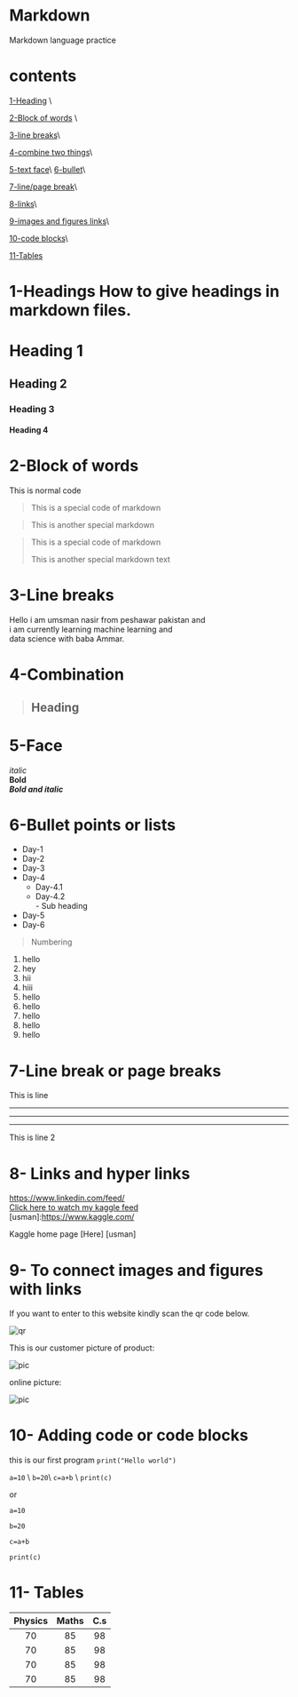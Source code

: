# Markdown
Markdown language practice

# contents  

[1-Heading](#1-headings) \ 

[2-Block of words](#2-block-of-words) \ 

[3-line breaks](#3-line-breaks)\ 

[4-combine two things](#4-combination)\ 

[5-text face](#5-face)\ 
[6-bullet](#6-bullet-points-or-lists)\ 

[7-line/page break](#7-line-break-or-page-breaks)\ 

[8-links](#8--links-and-hyper-links)\ 

[9-images and figures links](#9--to-connect-images-and-figures-with-links)\ 

[10-code blocks](10--adding-code-or-code-blocks)\ 

[11-Tables](#11--tables)

# 1-Headings  How to give headings in markdown files.  
# Heading 1 
## Heading 2 
### Heading 3 
#### Heading 4  
# 2-Block of words  
This is normal code  
> This is a special code of markdown 

> This is another special markdown   

> This is a special code of markdown 
> 
>This is another special markdown text  
# 3-Line breaks
Hello i am umsman nasir from peshawar pakistan and \
i am currently learning machine  learning and \
data  science with baba Ammar.  
# 4-Combination 
> ## Heading    
# 5-Face
*italic*  
**Bold**  
***Bold and italic***   
# 6-Bullet points or lists 
- Day-1 
- Day-2 
- Day-3 
- Day-4     
   - Day-4.1     
   - Day-4.2         
          - Sub heading 
- Day-5 
- Day-6  
> Numbering  
 1. hello 
 2. hey 
 3. hii
 3. hiii 
 1. hello
 1. hello 
 1. hello 
 1. hello 
 1. hello  
# 7-Line break or page breaks  

This is line 

___ 

***

--- 

This is line 2   

# 8- Links and hyper links  
<https://www.linkedin.com/feed/>  
[Click here to watch my kaggle feed](https://www.kaggle.com/)  
[usman]:https://www.kaggle.com/ 

Kaggle home page [Here] [usman]

# 9- To connect images and figures with links  
If you want to enter to this website kindly scan the qr code below. 

![qr](qr.png)   

[comment]: # (This is also a comment. it will not be shown in the output:)  

This is our customer picture of product:

![pic](pic.jpg)  

online picture:  

![pic](https://www.google.com/search?q=usman+nasir&sxsrf=ALiCzsYXWNiEC_Xq5ZZsQltPTEKiKAFecw:1654840867495&source=lnms&tbm=isch&sa=X&ved=2ahUKEwjXjcTQmqL4AhWk_7sIHT6MA7sQ_AUoAnoECAIQBA&biw=1366&bih=578&dpr=1#imgrc=jdECDL9wI7QSGM)  

# 10- Adding code or code blocks

this is our first program `print("Hello world")`  

[comment]:# (line of code)  

`a=10` \ 
`b=20`\ 
`c=a+b` \ 
`print(c)`  

or  

[comment]:# (block of code)  
``` 
a=10  

b=20 

c=a+b  

print(c)

```  
# 11- Tables
|Physics | Maths | C.s | 
|:--------:|:-------:|:----------:|
| 70| 85| 98| 
|70| 85| 98| 
| 70| 85| 98| 
| 70| 85| 98|


[commment]:# (:----- is use for left allignment of text in table)


[comment]: # (----- : is use for right allignment of text in table) 


[comment]: # (:----- : is use for middle allignment of text in table)



